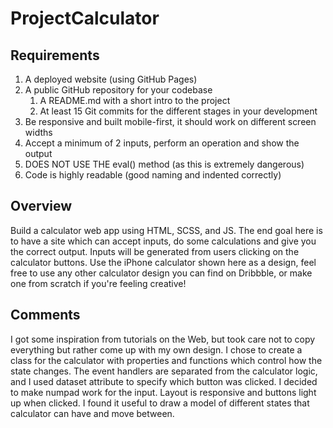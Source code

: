 # ProjectCalculator

## Requirements
1. A deployed website (using GitHub Pages)
2. A public GitHub repository for your codebase
    1. A README.md with a short intro to the project
    2. At least 15 Git commits for the different stages in your development
3. Be responsive and built mobile-first, it should work on different screen widths
4. Accept a minimum of 2 inputs, perform an operation and show the output
5. DOES NOT USE THE eval() method (as this is extremely dangerous)
6. Code is highly readable (good naming and indented correctly)

## Overview
Build a calculator web app using HTML, SCSS, and JS.
The end goal here is to have a site which can accept inputs, do
some calculations and give you the correct output. Inputs will be
generated from users clicking on the calculator buttons.
Use the iPhone calculator shown here as a design, feel free to use
any other calculator design you can find on Dribbble, or make one
from scratch if you're feeling creative!

## Comments
I got some inspiration from tutorials on the Web, but took care not to copy everything but rather come up with my own design.
I chose to create a class for the calculator with properties and functions which control how the state changes. 
The event handlers are separated from the calculator logic, and I used dataset attribute to specify which button was clicked.
I decided to make numpad work for the input.
Layout is responsive and buttons light up when clicked.
I found it useful to draw a model of different states that calculator can have and move between.

